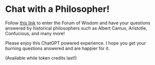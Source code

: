 # Chat with a Philosopher!

Follow [this link](https://caellwyn-chat-with-a-philosopher-app-hgvk78.streamlit.app/) to enter the Forum of Wisdom and have your questions answered by historical philosophers such as Albert Camus, Aristotle, Confucious, and many more!

Please enjoy this ChatGPT powered experience.  I hope you get your burning questions answered and are happier for it.
 
(Available while token credits last!)
